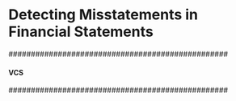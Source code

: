 # Detecting Misstatements in Financial Statements

#################################################
####                    VCS                  ####
#################################################
